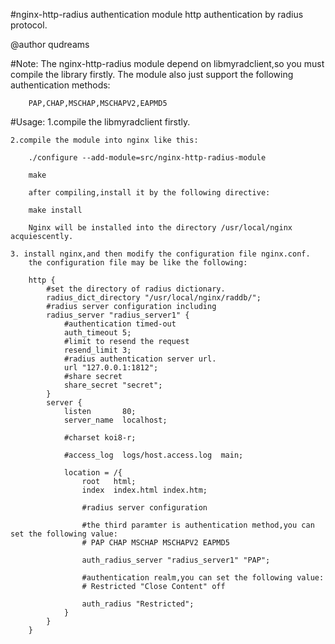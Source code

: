 #nginx-http-radius authentication module
    http authentication by radius protocol.

@author qudreams

#Note:
    The nginx-http-radius module depend on libmyradclient,so you must compile the library firstly.
    The module also just support the following authentication methods:
        
        PAP,CHAP,MSCHAP,MSCHAPV2,EAPMD5
#Usage:
    1.compile the libmyradclient firstly.

    2.compile the module into nginx like this:

        ./configure --add-module=src/nginx-http-radius-module
        
        make

        after compiling,install it by the following directive:

        make install
        
        Nginx will be installed into the directory /usr/local/nginx acquiescently.

    3. install nginx,and then modify the configuration file nginx.conf.
        the configuration file may be like the following:
        
        http {
            #set the directory of radius dictionary.
            radius_dict_directory "/usr/local/nginx/raddb/";
            #radius server configuration including
            radius_server "radius_server1" {
                #authentication timed-out
                auth_timeout 5;
                #limit to resend the request
                resend_limit 3;
                #radius authentication server url.
                url "127.0.0.1:1812";
                #share secret
                share_secret "secret";
            }
            server {
                listen       80;
                server_name  localhost;

                #charset koi8-r;

                #access_log  logs/host.access.log  main;

                location = /{
                    root   html;
                    index  index.html index.htm;

                    #radius server configuration
                    
                    #the third paramter is authentication method,you can set the following value:
                    # PAP CHAP MSCHAP MSCHAPV2 EAPMD5
                    
                    auth_radius_server "radius_server1" "PAP";
                    
                    #authentication realm,you can set the following value:
                    # Restricted "Close Content" off
                    
                    auth_radius "Restricted";
                } 
            }
        }
